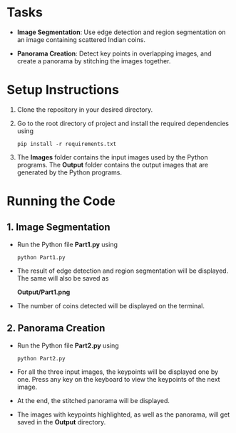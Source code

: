 # Tasks

- **Image Segmentation**: Use edge detection and region segmentation on an image containing scattered Indian coins.

- **Panorama Creation**: Detect key points in overlapping images, and create a panorama by stitching the images together.

# Setup Instructions

1. Clone the repository in your desired directory.

2. Go to the root directory of project and install the required dependencies using

    ```pip install -r requirements.txt```

3. The <b>Images</b> folder contains the input images used by the Python programs. The <b>Output</b> folder contains the output images that are generated by the Python programs.

# Running the Code

## 1. Image Segmentation

- Run the Python file <b>Part1.py</b> using 
    
    ```python Part1.py```

- The result of edge detection and region segmentation will be displayed. The same will also be saved as 
    
    <b>Output/Part1.png</b>

- The number of coins detected will be displayed on the terminal.

## 2. Panorama Creation

- Run the Python file <b>Part2.py</b> using

    ```python Part2.py```

- For all the three input images, the keypoints will be displayed one by one. Press any key on the keyboard to view the keypoints of the next image.

- At the end, the stitched panorama will be displayed.

- The images with keypoints highlighted, as well as the panorama, will get saved in the <b>Output</b> directory.
